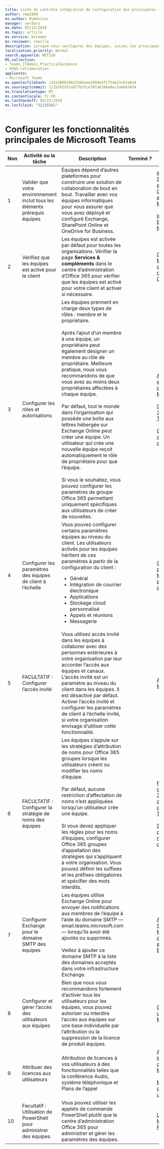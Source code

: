 ```yaml
---
title: Liste de contrôle intégration de configuration des principales fonctionnalités de Microsoft Teams
author: rmw2890
ms.author: MyAdvisor
manager: serdars
ms.date: 03/13/2018
ms.topic: article
ms.service: msteams
ms.reviewer: rowille
description: Lorsque vous configurez des équipes, suivez les principaux, les tâches de tâches et les activités dans cette liste de vérification.
localization_priority: Normal
search.appverid: MET150
MS.collection:
- Teams_ITAdmin_PracticalGuidance
- M365-collaboration
appliesto:
- Microsoft Teams
ms.openlocfilehash: 1341d80028022569aea199de4f175de23c03a8a9
ms.sourcegitcommit: 111bf6255fa877b3fce70fa8166e8ec5a6643434
ms.translationtype: MT
ms.contentlocale: fr-FR
ms.lasthandoff: 04/23/2019
ms.locfileid: "32225562"
---
```

# <a name="configure-microsoft-teams-core-capabilities"></a>Configurer les fonctionnalités principales de Microsoft Teams

| Non | Activité ou la tâche | Description | Terminé ? | Informations supplémentaires |
|----|-----------------------------------------------------------------|--------------------------------------------------------------------------------------------------------------------------------------------------------------------------------------------------------------------------------------------------------------------------------------------------------------------------------------------------------------------------------------------------------------------------------------------------------------------------------------------------------------------------------------------|------------|---------------------------------------------------------------------------------------------------------------------------------------------------------------------------------------------------------------------------------------------------------------------------------------------------------------------------------------------------------------------------------------|
| 1  | Valider que votre environnement inclut tous les éléments prérequis équipes | Équipes dépend d’autres plateformes pour construire une solution de collaboration de bout en bout. Travailler avec vos équipes informatiques pour vous assurer que vous avez déployé et configuré Exchange, SharePoint Online et OneDrive for Business. | | [Interaction de SharePoint Online et OneDrive Entreprise avec Microsoft Teams](sharepoint-onedrive-interact.md) <br/><br/>[Interaction entre Exchange et Microsoft Teams](exchange-teams-interact.md) |
| 2  | Vérifiez que les équipes est activé pour le client | Les équipes est activée par défaut pour toutes les organisations. Vérifier la page **Services & compléments** dans le centre d’administration d’Office 365 pour vérifier que les équipes est activé pour votre client et activer si nécessaire. | | [Configurer Microsoft Teams dans votre organisation Office 365](office-365-set-up.md) |
| 3  | Configurer les rôles et autorisations | Les équipes prennent en charge deux types de rôles : membre et le propriétaire. <br/><br/>Après l’ajout d’un membre à une équipe, un propriétaire peut également désigner un membre au rôle de propriétaire. Meilleure pratique, nous vous recommandons de que vous avez au moins deux propriétaires affectées à chaque équipe. <br/><br/>Par défaut, tout le monde dans l’organisation qui possède une boîte aux lettres hébergée sur Exchange Online peut créer une équipe. Un utilisateur qui crée une nouvelle équipe reçoit automatiquement le rôle de propriétaire pour que l’équipe. <br/><br/>Si vous le souhaitez, vous pouvez configurer les paramètres de groupe Office 365 permettant uniquement spécifiques aux utilisateurs de créer de nouvelles. | | [Assigner des rôles et des autorisations dans Microsoft Teams](assign-roles-permissions.md) <br/><br/>[Groupes d’Office 365 et Microsoft Teams](office-365-groups.md) <br/><br/>[Gérer les qui peut créer des groupes d’Office 365](https://support.office.com/article/Manage-who-can-create-Office-365-Groups-4c46c8cb-17d0-44b5-9776-005fced8e618) |
| 4  | Configurer les paramètres des équipes de client à l’échelle | Vous pouvez configurer certains paramètres équipes au niveau du client. Les utilisateurs activés pour les équipes héritent de ces paramètres à partir de la configuration du client :<ul><li>Général</li><li>Intégration de courrier électronique</li><li>Applications</li><li>Stockage cloud personnalisé</li><li>Appels et réunions</li><li>Messagerie </li></ul>| | [Gérer les paramètres de Microsoft Teams pour votre organisation](enable-features-office-365.md) |
| 5  | FACULTATIF : Configurer l’accès invité | Vous utilisez accès invité dans les équipes à collaborer avec des personnes extérieures à votre organisation par leur accorder l’accès aux équipes et canaux. L’accès invité est un paramètre au niveau du client dans les équipes. Il est désactivé par défaut. <br/>Activer l’accès invité et configurer les paramètres de client à l’échelle invité, si votre organisation envisage d’utiliser cette fonctionnalité. | | [Accès invité dans Microsoft Teams](guest-access.md) |
| 6  | FACULTATIF : Configurer la stratégie de noms des équipes | Les équipes s’appuie sur les stratégies d’attribution de noms pour Office 365 groupes lorsque les utilisateurs créent ou modifier les noms d’équipe. <br/><br/>Par défaut, aucune restriction d’affectation de noms n’est appliquées lorsqu’un utilisateur crée une équipe. <br/><br/>Si vous devez appliquer les règles pour les noms d’équipes, configurer Office 365 groupes d’appellation des stratégies qui s’appliquent à votre organisation. Vous pouvez définir les suffixes et les préfixes obligatoires et spécifier des mots interdits. | | [Planifier des groupes d’Office 365 lors de la création d’équipes dans Microsoft Teams](plan-office-365-groups.md) <br/><br/>[Stratégie d’attribution de noms de groupes de Office 365](https://support.office.com/article/Office-365-Groups-naming-policy-6ceca4d3-cad1-4532-9f0f-d469dfbbb552) |
| 7  | Configurer Exchange pour le domaine SMTP des équipes | Les équipes utilise Exchange Online pour envoyer des notifications aux membres de l’équipe à l’aide du domaine SMTP — email.teams.microsoft.com — lorsqu’ils avoir été ajoutés ou supprimés. <br/><br/>Veillez à ajouter ce domaine SMTP à la liste des domaines acceptés dans votre infrastructure Exchange. | | [Ajouter le domaine SMTP de Microsoft Teams comme domaine accepté dans Exchange Online](smtp-accepted-domain.md) |
| 8  | Configurer et gérer l’accès des utilisateurs aux équipes | Bien que nous vous recommandons fortement d’activer tous les utilisateurs pour les équipes, vous pouvez autoriser ou interdire l’accès aux équipes sur une base individuelle par l’attribution ou la suppression de la licence de produit équipes. | | [Gérer l’accès des utilisateurs à Microsoft Teams](user-access.md) |
| 9  | Attribuer des licences aux utilisateurs | Attribution de licences à vos utilisateurs à des fonctionnalités telles que la conférence Audio, système téléphonique et Plans de l’appel | | [Affecter Skype pour les licences d’entreprise et Microsoft Teams](assign-teams-licenses.md) <br/><br/>[MyAdvisor – scripts d’activation utilisateur](https://myadvisor.fasttrack.microsoft.com/CloudVoice/Downloads?SelectedIDs=5_2_0_6,5_2_0_3) |
| 10 | Facultatif : Utilisation de PowerShell pour administrer des équipes | Vous pouvez utiliser les applets de commande PowerShell plutôt que le centre d’administration Office 365 pour administrer et gérer les paramètres des équipes. | | [Les équipes Microsoft PowerShell](https://docs.microsoft.com/powershell/module/teams/?view=teams-ps) |